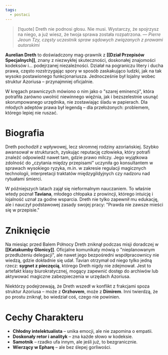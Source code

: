 ```yaml
---
tags:
  - postaci
---
```

>[!quote] Dreth nie podnosi głosu. Nie musi. Wystarczy, że spojrzysz na niego, a już wiesz, że twoja sprawa została rozpatrzona.
>*— Pierre Jeoun Tzy, częsty uczestnik spraw sądowych związanych z prawami autorskimi*

**Aurelian Dreth** to doświadczony mag-prawnik z **[[Dział Przepisów Specjalnych]]**, znany z niezwykłej skuteczności, doskonałej znajomości kodeksów i... podejrzanej niezależności. Działał na pograniczu litery i ducha prawa, często rozstrzygając spory w sposób zaskakująco ludzki, jak na tak wysoko postawionego funkcjonariusza. Jednocześnie był lojalny wobec struktur Azoriusa – przynajmniej oficjalnie.

W kręgach prawniczych mówiono o nim jako o "szarej eminencji", która potrafiła zarówno uwolnić niewinnego więźnia, jak i bezszelestnie usunąć skorumpowanego urzędnika, nie zostawiając śladu w papierach. Dla młodych adeptów prawa był legendą – dla przełożonych: problemem, którego lepiej nie ruszać.
# **Biografia**
Dreth pochodził z wpływowej, lecz skromnej rodziny azoriańskiej. Szybko awansował w strukturach, zyskując reputację człowieka, który potrafi znaleźć odpowiedź nawet tam, gdzie prawo milczy. Jego wyjątkowa zdolność do „czytania między przepisami” uczyniła go konsultantem w sprawach wysokiego ryzyka, m.in. w zakresie regulacji magicznych technologii, interpretacji traktatów międzygildyjnych czy nadzoru nad rytuałami śmierci.

W późniejszych latach zajął się nieformalnym nauczaniem. To właśnie wtedy poznał **Taviana**, młodego chłopaka z prowincji, którego intuicję i lojalność uznał za godne wsparcia. Dreth nie tylko zapewnił mu edukację, ale i nauczył podstawowej zasady swojej pracy: "Prawda nie zawsze mieści się w przepisie."

# **Zniknięcie**
Na miesiąc przed Balem Północy Dreth zniknął podczas misji doradczej w **[[Katakumby Glonicy]]**. Oficjalne komunikaty mówią o "nieplanowanym przedłużeniu delegacji", ale nawet jego bezpośredni współpracownicy nie wiedzą, gdzie dokładnie się udał. Tavian otrzymał od niego tylko jedną rzecz: **sygnet z pieczęcią**, którego Dreth nigdy nie zdejmował. Jest to artefakt klasy biurokratycznej, mogący zapewnić dostęp do archiwów lub aktywować magiczne zabezpieczenia w urzędach Azoriusa.

Niektórzy podejrzewają, że Dreth wszedł w konflikt z frakcjami spoza struktur Azoriusa – może z **Orzhovem**, może z **Dimirem**. Inni twierdzą, że po prostu zniknął, bo wiedział coś, czego nie powinien.
# **Cechy Charakteru**
- **Chłodny intelektualista** – unika emocji, ale nie zapomina o empatii.
- **Doskonały retor i analityk** – zna każde słowo w kodeksie.
- **Samotnik** – rzadko ufa innym, ale jeśli już, to bezgranicznie.
- **Wierzący w Epharę** – ale bez ślepej gorliwości.